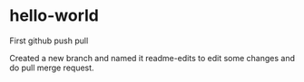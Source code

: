 # hello-world
First github push pull

Created a new branch and named it readme-edits to edit some changes and do pull merge request.
